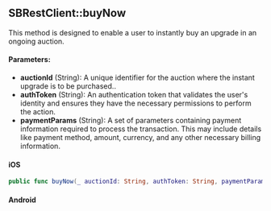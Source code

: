 ## SBRestClient::buyNow

This method is designed to enable a user to instantly buy an upgrade in an ongoing auction. 

#### Parameters:

* **auctionId** (String): A unique identifier for the auction where the instant upgrade is to be purchased..
* **authToken** (String): An authentication token that validates the user's identity and ensures they have the necessary permissions to perform the action.
* **paymentParams** (String): A set of parameters containing payment information required to process the transaction. This may include details like payment method, amount, currency, and any other necessary billing information.

<!-- tabs:start -->

#### **iOS**

```swift
public func buyNow(_ auctionId: String, authToken: String, paymentParams: SBPaymentParams) -> SBPromise<SBAuctionPaymentResponse>
```

#### **Android**

```kotlin
```

<!-- tabs:end -->